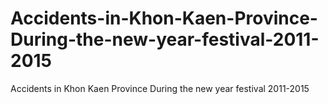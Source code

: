 # Accidents-in-Khon-Kaen-Province-During-the-new-year-festival-2011-2015
Accidents in Khon Kaen Province During the new year festival 2011-2015 
